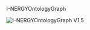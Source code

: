 I-NERGYOntologyGraph

![I-NERGYOntologyGraph V1 5](https://user-images.githubusercontent.com/87437869/168425295-901c0a93-cd35-4e0a-9e3d-78308a6c9860.png)

